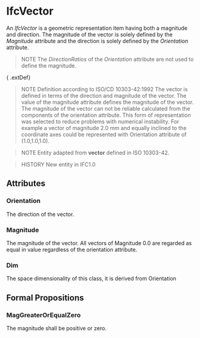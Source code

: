 # IfcVector

An _IfcVector_ is a geometric representation item having both a magnitude and direction. The magnitude of the vector is solely defined by the _Magnitude_ attribute and the direction is solely defined by the _Orientation_ attribute.

> NOTE The _DirectionRatios_ of the _Orientation_ attribute are not used to define the magnitude.

{ .extDef}
> NOTE Definition according to ISO/CD 10303-42:1992
> The vector is defined in terms of the direction and magnitude of the vector. The value of the magnitude attribute defines the magnitude of the vector. The magnitude of the vector can not be reliable calculated from the components of the orientation attribute. This form of representation was selected to reduce problems with numerical instability. For example a vector of magnitude 2.0 mm and equally inclined to the coordinate axes could be represented with Orientation attribute of (1.0,1.0,1.0).

> NOTE Entity adapted from **vector** defined in ISO 10303-42.

> HISTORY New entity in IFC1.0

## Attributes

### Orientation
The direction of the vector.

### Magnitude
The magnitude of the vector. All vectors of Magnitude 0.0 are regarded as equal in value regardless of the orientation attribute.

### Dim
The space dimensionality of this class, it is derived from Orientation

## Formal Propositions

### MagGreaterOrEqualZero
The magnitude shall be positive or zero.
